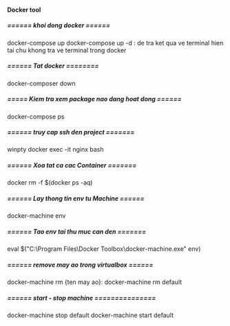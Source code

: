 #### Docker tool
##### ====== khoi dong docker ======
docker-compose up
docker-compose up -d : de tra ket qua ve terminal hien tai chu khong tra ve terminal trong docker

##### ====== Tat docker ========
docker-composer down

##### ===== Kiem tra xem package nao dang hoat dong ======
docker-compose ps

##### ====== truy cap ssh den project =======
winpty docker exec -it nginx bash

##### ====== Xoa tat ca cac Container =======
docker rm -f $(docker ps -aq)

##### ====== Lay thong tin env tu Machine ======
docker-machine env

##### ====== Tao env tai thu muc can den =======
eval $("C:\Program Files\Docker Toolbox\docker-machine.exe" env)

##### ====== remove may ao trong virtualbox ======
docker-machine rm {ten may ao}: docker-machine rm default

##### ====== start - stop machine ===============
docker-machine stop default
docker-machine start default

